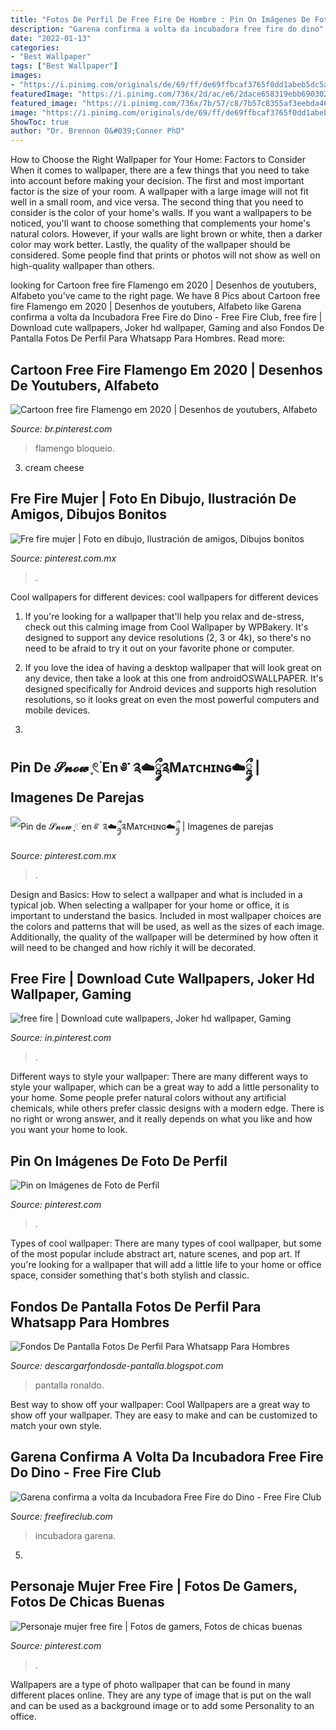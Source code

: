 ```yaml
---
title: "Fotos De Perfil De Free Fire De Hombre : Pin On Imágenes De Foto De Perfil"
description: "Garena confirma a volta da incubadora free fire do dino"
date: "2022-01-13"
categories:
- "Best Wallpaper"
tags: ["Best Wallpaper"]
images:
- "https://i.pinimg.com/originals/de/69/ff/de69ffbcaf3765f0dd1abeb5dc5adb3d.jpg"
featuredImage: "https://i.pinimg.com/736x/2d/ac/e6/2dace658319ebb690302f088179896ee.jpg"
featured_image: "https://i.pinimg.com/736x/7b/57/c8/7b57c8355af3eebda4642c1850bab860.jpg"
image: "https://i.pinimg.com/originals/de/69/ff/de69ffbcaf3765f0dd1abeb5dc5adb3d.jpg"
ShowToc: true
author: "Dr. Brennon O&#039;Conner PhD"
---
```



How to Choose the Right Wallpaper for Your Home: Factors to Consider
When it comes to wallpaper, there are a few things that you need to take into account before making your decision. The first and most important factor is the size of your room. A wallpaper with a large image will not fit well in a small room, and vice versa. 
The second thing that you need to consider is the color of your home's walls. If you want a wallpapers to be noticed, you'll want to choose something that complements your home's natural colors. However, if your walls are light brown or white, then a darker color may work better. 
Lastly, the quality of the wallpaper should be considered. Some people find that prints or photos will not show as well on high-quality wallpaper than others.

	

		
looking for Cartoon free fire Flamengo em 2020 | Desenhos de youtubers, Alfabeto you've came to the right page. We have 8 Pics about Cartoon free fire Flamengo em 2020 | Desenhos de youtubers, Alfabeto like Garena confirma a volta da Incubadora Free Fire do Dino - Free Fire Club, free fire | Download cute wallpapers, Joker hd wallpaper, Gaming and also Fondos De Pantalla Fotos De Perfil Para Whatsapp Para Hombres. Read more:
		
    
## Cartoon Free Fire Flamengo Em 2020 | Desenhos De Youtubers, Alfabeto

<img loading=lazy src="https://i.pinimg.com/736x/ac/c2/4c/acc24cebdde852c32ec1d265cd359ec4.jpg" onerror="this.onerror=null;this.src='https://tse2.mm.bing.net/th?id=OIP.ZSrVp9knxL3A08SVr6y5ngHaLG&amp;pid=15.1';" alt="Cartoon free fire Flamengo em 2020 | Desenhos de youtubers, Alfabeto">

_Source: br.pinterest.com_

>flamengo bloqueio. 

	

3. cream cheese 

    
## Fre Fire Mujer | Foto En Dibujo, Ilustración De Amigos, Dibujos Bonitos

<img loading=lazy src="https://i.pinimg.com/736x/2d/ac/e6/2dace658319ebb690302f088179896ee.jpg" onerror="this.onerror=null;this.src='https://tse4.mm.bing.net/th?id=OIP.q27tqJ_K6QyYSEI6uNA_zgHaHa&amp;pid=15.1';" alt="Fre fire mujer | Foto en dibujo, Ilustración de amigos, Dibujos bonitos">

_Source: pinterest.com.mx_

>. 

	

Cool wallpapers for different devices:
cool wallpapers for different devices 

1. If you're looking for a wallpaper that'll help you relax and de-stress, check out this calming image from Cool Wallpaper by WPBakery. It's designed to support any device resolutions (2, 3 or 4k), so there's no need to be afraid to try it out on your favorite phone or computer.

2. If you love the idea of having a desktop wallpaper that will look great on any device, then take a look at this one from androidOSWALLPAPER. It's designed specifically for Android devices and supports high resolution resolutions, so it looks great on even the most powerful computers and mobile devices.

3.

    
## Pin De 𝓢𝓷𝓸𝔀 ִֶָ𓏲࣪ En ༅་ ༉☁️ཱྀ༘༉Mᴀᴛᴄʜɪɴɢ☁️ཱྀ༘ | Imagenes De Parejas

<img loading=lazy src="https://i.pinimg.com/736x/7b/57/c8/7b57c8355af3eebda4642c1850bab860.jpg" onerror="this.onerror=null;this.src='https://tse2.mm.bing.net/th?id=OIP.oY3e4aOMKvnqld8qDtNY4AHaHa&amp;pid=15.1';" alt="Pin de 𝓢𝓷𝓸𝔀 ִֶָ𓏲࣪ en ༅་ ༉☁️ཱྀ༘༉Mᴀᴛᴄʜɪɴɢ☁️ཱྀ༘ | Imagenes de parejas">

_Source: pinterest.com.mx_

>. 

	

Design and Basics: How to select a wallpaper and what is included in a typical job.
When selecting a wallpaper for your home or office, it is important to understand the basics. Included in most wallpaper choices are the colors and patterns that will be used, as well as the sizes of each image. Additionally, the quality of the wallpaper will be determined by how often it will need to be changed and how richly it will be decorated.

    
## Free Fire | Download Cute Wallpapers, Joker Hd Wallpaper, Gaming

<img loading=lazy src="https://i.pinimg.com/736x/e8/9e/b0/e89eb043840e7009a393d913f7411388.jpg" onerror="this.onerror=null;this.src='https://tse2.mm.bing.net/th?id=OIP.rEXTlzTaR77KeVcFFhGlFAHaNK&amp;pid=15.1';" alt="free fire | Download cute wallpapers, Joker hd wallpaper, Gaming">

_Source: in.pinterest.com_

>. 

	

Different ways to style your wallpaper:
There are many different ways to style your wallpaper, which can be a great way to add a little personality to your home. Some people prefer natural colors without any artificial chemicals, while others prefer classic designs with a modern edge. There is no right or wrong answer, and it really depends on what you like and how you want your home to look.

    
## Pin On Imágenes De Foto De Perfil

<img loading=lazy src="https://i.pinimg.com/736x/9f/9a/0b/9f9a0becf1df3581e8626ed850fbdf52.jpg" onerror="this.onerror=null;this.src='https://tse4.mm.bing.net/th?id=OIP.OM6Z1rS88tAMNvE9F3vVXQHaJP&amp;pid=15.1';" alt="Pin on Imágenes de Foto de Perfil">

_Source: pinterest.com_

>. 

	

Types of cool wallpaper:
There are many types of cool wallpaper, but some of the most popular include abstract art, nature scenes, and pop art. If you're looking for a wallpaper that will add a little life to your home or office space, consider something that's both stylish and classic.

    
## Fondos De Pantalla Fotos De Perfil Para Whatsapp Para Hombres

<img loading=lazy src="https://i.pinimg.com/originals/de/69/ff/de69ffbcaf3765f0dd1abeb5dc5adb3d.jpg" onerror="this.onerror=null;this.src='https://tse2.mm.bing.net/th?id=OIP.dbOMDh_7AmzZueybdrzH5gHaO0&amp;pid=15.1';" alt="Fondos De Pantalla Fotos De Perfil Para Whatsapp Para Hombres">

_Source: descargarfondosde-pantalla.blogspot.com_

>pantalla ronaldo. 

	

Best way to show off your wallpaper:
Cool Wallpapers are a great way to show off your wallpaper. They are easy to make and can be customized to match your own style.

    
## Garena Confirma A Volta Da Incubadora Free Fire Do Dino - Free Fire Club

<img loading=lazy src="https://freefireclub.com/wp-content/uploads/2019/12/D05E72A5-1D86-4D60-B768-AF0EAC13E943.jpeg" onerror="this.onerror=null;this.src='https://tse3.mm.bing.net/th?id=OIP.1LGH0E4KnhBc4292MoD9jgHaEf&amp;pid=15.1';" alt="Garena confirma a volta da Incubadora Free Fire do Dino - Free Fire Club">

_Source: freefireclub.com_

>incubadora garena. 

	

5.

    
## Personaje Mujer Free Fire | Fotos De Gamers, Fotos De Chicas Buenas

<img loading=lazy src="https://i.pinimg.com/736x/f8/4b/8c/f84b8c844154e9fe8c5590d3ff048e72.jpg" onerror="this.onerror=null;this.src='https://tse4.mm.bing.net/th?id=OIP.Lpp5kZAz_2JuiV9GMFywEQHaKs&amp;pid=15.1';" alt="Personaje mujer free fire | Fotos de gamers, Fotos de chicas buenas">

_Source: pinterest.com_

>. 

	



Wallpapers are a type of photo wallpaper that can be found in many different places online. They are any type of image that is put on the wall and can be used as a background image or to add some Personality to an office.

